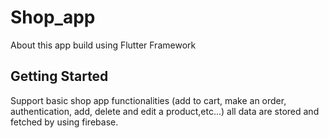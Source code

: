 # Shop_app

About
this app build using Flutter Framework
## Getting Started

 Support basic shop app functionalities (add to cart, make an order, authentication, add, delete and edit a product,etc...) all data are stored and fetched by using firebase.
